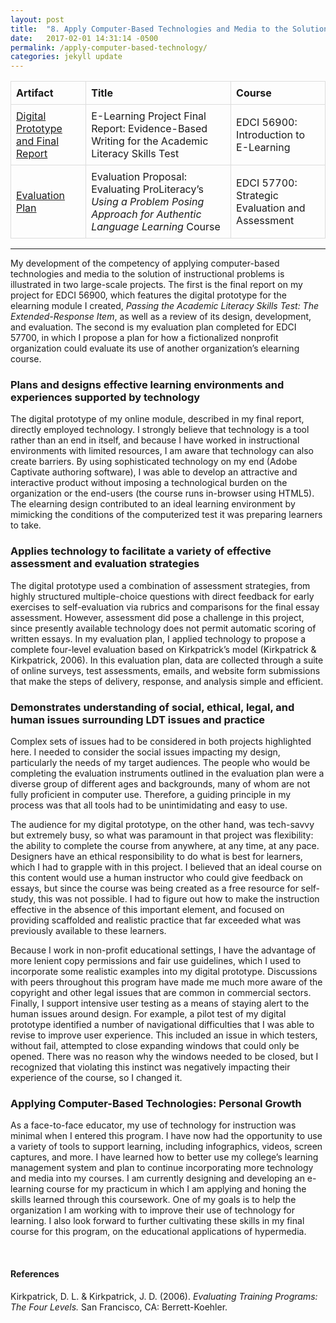 ```yaml
---
layout: post
title:  "8. Apply Computer-Based Technologies and Media to the Solution of Instructional Problems"
date:   2017-02-01 14:31:14 -0500
permalink: /apply-computer-based-technology/
categories: jekyll update
---
```

<style>
table {
    border-collapse: collapse;
    width: 100%;
}

td, th {
    border: 1px solid #dddddd;
    text-align: left;
    padding: 8px;
}

</style>

| Artifact       | Title      | Course  |
| ---------------|------------| --------|
| [Digital Prototype and Final Report]({{site.url}}/LDTportfolio/docs/Wochna_EDCI569_DigitalPrototypeFinalReport.pdf)| E-Learning Project Final Report: Evidence-Based Writing for the Academic Literacy Skills Test | EDCI 56900: Introduction to E-Learning|
| [Evaluation Plan]({{site.url}}/LDTportfolio/docs/Wochna_EDCI577_EvaluationPlan.pdf)| Evaluation Proposal: Evaluating ProLiteracy’s *Using a Problem Posing Approach for Authentic Language Learning* Course | EDCI 57700: Strategic Evaluation and Assessment|

-----
<p></p>

My development of the competency of applying computer-based technologies and media to the solution of instructional problems is illustrated in two large-scale projects. The first is the final report on my project for EDCI 56900, which features the digital prototype for the elearning module I created, *Passing the Academic Literacy Skills Test: The Extended-Response Item*, as well as a review of its design, development, and evaluation. The second is my evaluation plan completed for EDCI 57700, in which I propose a plan for how a fictionalized nonprofit organization could evaluate its use of another organization’s elearning course.

### Plans and designs effective learning environments and experiences supported by technology

The digital prototype of my online module, described in my final report, directly employed technology. I strongly believe that technology is a tool rather than an end in itself, and because I have worked in instructional environments with limited resources, I am aware that technology can also create barriers. By using sophisticated technology on my end (Adobe Captivate authoring software), I was able to develop an attractive and interactive product without imposing a technological burden on the organization or the end-users (the course runs in-browser using HTML5). The elearning design contributed to an ideal learning environment by mimicking the conditions of the computerized test it was preparing learners to take.

### Applies technology to facilitate a variety of effective assessment and evaluation strategies

The digital prototype used a combination of assessment strategies, from highly structured multiple-choice questions with direct feedback for early exercises to self-evaluation via rubrics and comparisons for the final essay assessment. However, assessment did pose a challenge in this project, since presently available technology does not permit automatic scoring of written essays. In my evaluation plan, I applied technology to propose a complete four-level evaluation based on Kirkpatrick’s model (Kirkpatrick & Kirkpatrick, 2006). In this evaluation plan, data are collected through a suite of online surveys, test assessments, emails, and website form submissions that make the steps of delivery, response, and analysis simple and efficient.

### Demonstrates understanding of social, ethical, legal, and human issues surrounding LDT issues and practice

Complex sets of issues had to be considered in both projects highlighted here. I needed to consider the social issues impacting my design, particularly the needs of my target audiences. The people who would be completing the evaluation instruments outlined in the evaluation plan were a diverse group of different ages and backgrounds, many of whom are not fully proficient in computer use. Therefore, a guiding principle in my process was that all tools had to be unintimidating and easy to use.

The audience for my digital prototype, on the other hand, was tech-savvy but extremely busy, so what was paramount in that project was flexibility: the ability to complete the course from anywhere, at any time, at any pace. Designers have an ethical responsibility to do what is best for learners, which I had to grapple with in this project. I believed that an ideal course on this content would use a human instructor who could give feedback on essays, but since the course was being created as a free resource for self-study, this was not possible. I had to figure out how to make the instruction effective in the absence of this important element, and focused on providing scaffolded and realistic practice that far exceeded what was previously available to these learners.

Because I work in non-profit educational settings, I have the advantage of more lenient copy permissions and fair use guidelines, which I used to incorporate some realistic examples into my digital prototype. Discussions with peers throughout this program have made me much more aware of the copyright and other legal issues that are common in commercial sectors. Finally, I support intensive user testing as a means of staying alert to the human issues around design. For example, a pilot test of my digital prototype identified a number of navigational difficulties that I was able to revise to improve user experience. This included an issue in which testers, without fail, attempted to close expanding windows that could only be opened. There was no reason why the windows needed to be closed, but I recognized that violating this instinct was negatively impacting their experience of the course, so I changed it.

### Applying Computer-Based Technologies: Personal Growth

As a face-to-face educator, my use of technology for instruction was minimal when I entered this program. I have now had the opportunity to use a variety of tools to support learning, including infographics, videos, screen captures, and more. I have learned how to better use my college’s learning management system and plan to continue incorporating more technology and media into my courses. I am currently designing and developing an e-learning course for my practicum in which I am applying and honing the skills learned through this coursework. One of my goals is to help the organization I am working with to improve their use of technology for learning. I also look forward to further cultivating these skills in my final course for this program, on the educational applications of hypermedia.

<br>


#### References
<p style="font-size:12px;">

Kirkpatrick, D. L. & Kirkpatrick, J. D. (2006). <i>Evaluating Training Programs: The Four Levels.</i> San Francisco, CA: Berrett-Koehler.
</p>

